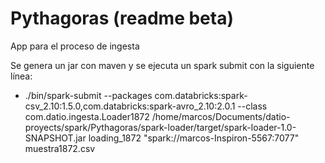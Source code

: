# Pythagoras (readme beta)
App para el proceso de ingesta

Se genera un jar con maven y se ejecuta un spark submit con la siguiente línea:

- ./bin/spark-submit --packages com.databricks:spark-csv_2.10:1.5.0,com.databricks:spark-avro_2.10:2.0.1 --class com.datio.ingesta.Loader1872 /home/marcos/Documents/datio-proyects/spark/Pythagoras/spark-loader/target/spark-loader-1.0-SNAPSHOT.jar loading_1872 "spark://marcos-Inspiron-5567:7077" muestra1872.csv
